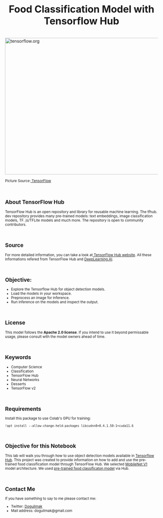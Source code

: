 <h1  align=center><font  size = 6>Food Classification Model with Tensorflow Hub</font></h1>  

<br>  

<img  src="https://i.ytimg.com/vi/yjprpOoH5c8/maxresdefault.jpg"  height=450  width=1000  alt="tensorflow.org">  

<small>Picture Source:<a  href="https://www.tensorflow.org/"> TensorFlow</a>  

<br>  

<h2>About TensorFlow Hub</h2>

<p>TensorFlow Hub is an open repository and library for reusable machine learning. The tfhub. dev repository provides many pre-trained models: text embeddings, image classification models, TF. js/TFLite models and much more. The repository is open to community contributors.</p>

<br>

<h2>Source</h2>

<p>For more detailed information, you can take a look at<a  href="https://www.tensorflow.org/hub/overview#:~:text=TensorFlow%20Hub%20is%20an%20open,is%20open%20to%20community%20contributors."> TensorFlow Hub website</a>. All these informations refered from TensorFlow Hub and <a  href="https://www.deeplearning.ai/">DeepLearning.AI</a>.</p>  

<br>  

<h2>Objective:</h2>

<ul>
	<li>Explore the Tensorflow Hub for object detection models.</li>
	<li>Load the models in your workspace.</li>
	<li>Preprocess an image for inference.</li>
	<li>Run inference on the models and inspect the output.</li>
</ul> 

<br>  

<h2>License</h2>

<p>This model follows the <b>Apache 2.0 license</b>. If you intend to use it beyond permissable usage, please consult with the model owners ahead of time.</p>  

<br>  

<h2>Keywords</h2>

<ul>
	<li>Computer Science</li>
	<li>Classification</li>
	<li>TensorFlow Hub</li>
	<li>Neural Networks</li>
	<li>Desserts</li>
	<li>TensorFlow v2</li>
</ul>

<br>

<h2>Requirements</h2>
<p>Install this package to use Colab's GPU for training:</p>

    !apt install --allow-change-held-packages libcudnn8=8.4.1.50-1+cuda11.6

<br>

<h2>Objective for this Notebook</h2>

<p>This lab will walk you through how to use object detection models available in <a  href="(https://www.tensorflow.org/hub">Tensorflow Hub</a>. This project was created to provide information on how to add and use the pre-trained food classification model through TensorFlow Hub. We selected  <a  href="https://arxiv.org/abs/1704.04861">MobileNet V1</a> model architecture. We used <a  href="https://tfhub.dev/google/aiy/vision/classifier/food_V1/1">pre-trained food classificaton model</a> via Hub.</p>

<br>

<h2>Contact Me</h2>
<p>If you have something to say to me please contact me:</p>  

<ul>
	<li>Twitter: <a  href="https://twitter.com/Doguilmak">Doguilmak</a></li>
	<li>Mail address: doguilmak@gmail.com</li>
</ul>